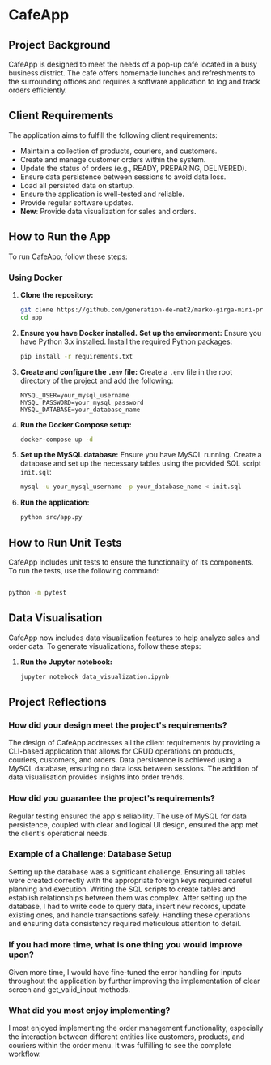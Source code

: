 # CafeApp

## Project Background

CafeApp is designed to meet the needs of a pop-up café located in a busy business district. The café offers homemade lunches and refreshments to the surrounding offices and requires a software application to log and track orders efficiently.

## Client Requirements

The application aims to fulfill the following client requirements:
- Maintain a collection of products, couriers, and customers.
- Create and manage customer orders within the system.
- Update the status of orders (e.g., READY, PREPARING, DELIVERED).
- Ensure data persistence between sessions to avoid data loss.
- Load all persisted data on startup.
- Ensure the application is well-tested and reliable.
- Provide regular software updates.
- **New**: Provide data visualization for sales and orders.

## How to Run the App

To run CafeApp, follow these steps:

### Using Docker

1. **Clone the repository:**
   ```sh
   git clone https://github.com/generation-de-nat2/marko-girga-mini-project.git
   cd app
   ```

2. **Ensure you have Docker installed.**
   **Set up the environment:**
   Ensure you have Python 3.x installed. Install the required Python packages:
   ```sh
   pip install -r requirements.txt
   ```

3. **Create and configure the `.env` file:**
   Create a `.env` file in the root directory of the project and add the following:
   ```env
   MYSQL_USER=your_mysql_username
   MYSQL_PASSWORD=your_mysql_password
   MYSQL_DATABASE=your_database_name
   ```

4. **Run the Docker Compose setup:**
   ```sh
   docker-compose up -d
   ```

5. **Set up the MySQL database:**
   Ensure you have MySQL running. Create a database and set up the necessary tables using the provided SQL script `init.sql`:
   ```sh
   mysql -u your_mysql_username -p your_database_name < init.sql
   ```

6. **Run the application:**
   ```sh
   python src/app.py
   ```

## How to Run Unit Tests

CafeApp includes unit tests to ensure the functionality of its components. To run the tests, use the following command:
```sh

python -m pytest

```

## Data Visualisation

CafeApp now includes data visualization features to help analyze sales and order data. To generate visualizations, follow these steps:

1. **Run the Jupyter notebook:**
   ```sh
   jupyter notebook data_visualization.ipynb
   ```

## Project Reflections

### How did your design meet the project's requirements?
The design of CafeApp addresses all the client requirements by providing a CLI-based application that allows for CRUD operations on products, couriers, customers, and orders. Data persistence is achieved using a MySQL database, ensuring no data loss between sessions. The addition of data visualisation provides insights into order trends.

### How did you guarantee the project's requirements?
Regular testing ensured the app's reliability. The use of MySQL for data persistence, coupled with clear and logical UI design, ensured the app met the client's operational needs.

### Example of a Challenge: Database Setup
Setting up the database was a significant challenge. Ensuring all tables were created correctly with the appropriate foreign keys required careful planning and execution. Writing the SQL scripts to create tables and establish relationships between them was complex. After setting up the database, I had to write code to query data, insert new records, update existing ones, and handle transactions safely. Handling these operations and ensuring data consistency required meticulous attention to detail.

### If you had more time, what is one thing you would improve upon?
Given more time, I would have fine-tuned the error handling for inputs throughout the application by further improving the implementation of clear screen and get_valid_input methods.

### What did you most enjoy implementing?
I most enjoyed implementing the order management functionality, especially the interaction between different entities like customers, products, and couriers within the order menu. It was fulfilling to see the complete workflow. 
